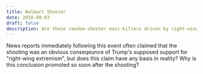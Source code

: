 ```yaml
---
title: Walmart Shooter
date: 2018-08-03
draft: false
description: Are these random-shooter mass-killers driven by right-wing or left-wing ideologies. What can be done about it?
---
```


News reports immediately following this event often claimed that the shooting was an obvious conseqeunce of Trump's supposed support for "right-wing extremism", but does this claim have any basis in reality? Why is this conclusion promoted so soon after the shooting?
